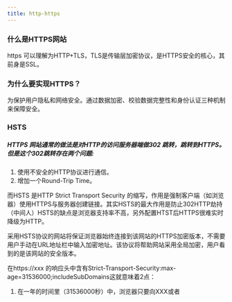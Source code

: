 ```yaml
---
title: http-https
---
```

### 什么是HTTPS网站
https 可以理解为HTTP+TLS，TLS是传输层加密协议，是HTTPS安全的核心，其前身是SSL。

### 为什么要实现HTTPS？
为保护用户隐私和网络安全。通过数据加密、校验数据完整性和身份认证三种机制来保障安全。


### HSTS
##### HTTPS 网站通常的做法是对HTTP的访问服务器端做302 跳转，跳转到HTTPS。但是这个302跳转存在两个问题:
1.  使用不安全的HTTP协议进行通信。
2.  增加一个Round-Trip Time。

而HSTS 是HTTP Strict Transport Security 的缩写，作用是强制客户端（如浏览器）使用HTTPS与服务器创建链接。其实HSTS的最大作用是防止302HTTP劫持（中间人）HSTS的缺点是浏览器支持率不高，另外配置HTST后HTTPS很难实时降级为HTTP。

采用HSTS协议的网站将保证浏览器始终连接到该网站的HTTPS加密版本，不需要用户手动在URL地址栏中输入加密地址。该协议将帮助网站采用全局加密，用户看到的是该网站的安全版本。

在https://xxx 的响应头中含有Strict-Transport-Security:max-age=31536000;includeSubDomains这就意味着2点：
   1. 在一年的时间里（31536000秒）中，浏览器只要向XXX或者
